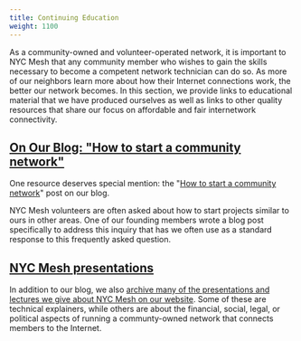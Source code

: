 ```yaml
---
title: Continuing Education
weight: 1100
---
```


As a community-owned and volunteer-operated network, it is important to NYC Mesh that any community member who wishes to gain the skills necessary to become a competent network technician can do so. As more of our neighbors learn more about how their Internet connections work, the better our network becomes. In this section, we provide links to educational material that we have produced ourselves as well as links to other quality resources that share our focus on affordable and fair internetwork connectivity. 

## [On Our Blog: "How to start a community network"](https://www.nycmesh.net/blog/how/)

One resource deserves special mention: the "[How to start a community network](https://www.nycmesh.net/blog/how/)" post on our blog.

NYC Mesh volunteers are often asked about how to start projects similar to ours in other areas. One of our founding members wrote a blog post specifically to address this inquiry that has we often use as a standard response to this frequently asked question.

## [NYC Mesh presentations](https://www.nycmesh.net/presentations/)

In addition to our blog, we also [archive many of the presentations and lectures we give about NYC Mesh on our website](https://www.nycmesh.net/presentations/). Some of these are technical explainers, while others are about the financial, social, legal, or political aspects of running a communty-owned network that connects members to the Internet.
